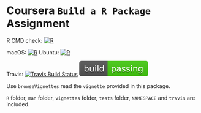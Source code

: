 # Coursera `Build a R Package` Assignment

<!-- badges: start -->
R CMD check: [![R](https://github.com/englianhu/wk4package/actions/workflows/r.yml/badge.svg)](https://github.com/englianhu/wk4package/actions/workflows/r.yml)

macOS: [![R](https://github.com/englianhu/wk4package/actions/workflows/R-macos.yml/badge.svg)](https://github.com/englianhu/wk4package/actions/workflows/R-macos.yml) Ubuntu: [![R](https://github.com/englianhu/wk4package/actions/workflows/R-ubuntu.yml/badge.svg)](https://github.com/englianhu/wk4package/actions/workflows/R-ubuntu.yml)

Travis: [![Travis Build Status](https://travis-ci.com/englianhu/wk4package.svg?branch=main)](https://travis-ci.com/englianhu/wk4package) ![Travis Build Status](https://raw.githubusercontent.com/englianhu/wk4package/main/figure/Travis%20badge.svg)
<!-- badges: end -->

Use `browseVignettes` read the `vignette` provided in this package.

`R` folder, `man` folder, `vignettes` folder, `tests` folder, `NAMESPACE` and `travis` are included.
